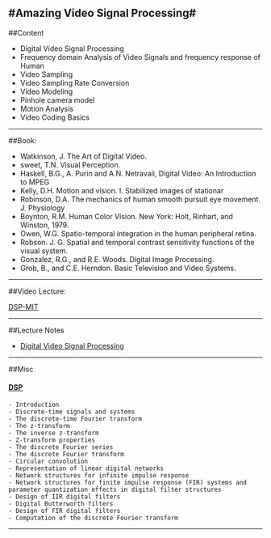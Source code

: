 #Amazing Video Signal Processing#
--------------------------------------------------------------------------------------------------------------------
##Content

  - Digital Video Signal Processing	
  - Frequency domain Analysis of Video Signals and frequency response of Human
  - Video Sampling
  - Video Sampling Rate Conversion	
  - Video Modeling
  - Pinhole camera model
  - Motion Analysis	
  - Video Coding Basics	

--------------------------------------------------------------------------------------------------------------------

##Book:

  - Watkinson, J. The Art of Digital Video. 
  - sweet, T.N. Visual Perception. 
  - Haskell,  B.G.,  A.  Purin  and  A.N.  Netravali,  Digital  Video:  An  Introduction  to  MPEG
  - Kelly,  D.H.  Motion  and  vision.  I.  Stabilized  images  of  stationar
  - Robinson,  D.A.  The mechanics  of  human  smooth  pursuit  eye  movement.  J.  Physiology  
  - Boynton, R.M. Human Color Vision. New York: Holt, Rinhart, and Winston, 1979.
  - Owen,  W.G.  Spatio-temporal  integration  in  the  human  peripheral  retina.
  - Robson. J. G. Spatial and temporal contrast sensitivity functions of the visual system. 
  - Gonzalez,  R.G.,  and  R.E.  Woods.  Digital Image  Processing.  
  - Grob,  B.,  and  C.E.  Herndon.  Basic  Television  and  Video  Systems. 


--------------------------------------------------------------------------------------------------------------------

##Video Lecture:

[DSP-MIT](https://ocw.mit.edu/resources/res-6-008-digital-signal-processing-spring-2011/video-lectures/lecture-1-introduction/)


--------------------------------------------------------------------------------------------------------------------
##Lecture Notes 

  - [Digital Video Signal Processing](http://nptel.ac.in/downloads/117104020/)

--------------------------------------------------------------------------------------------------------------------
##Misc

#### [DSP](https://ocw.mit.edu/resources/res-6-008-digital-signal-processing-spring-2011/study-materials/)

	- Introduction 
	- Discrete-time signals and systems
	- The discrete-time Fourier transform 	
	- The z-transform 
	- The inverse z-transform 
	- Z-transform properties 	
	- The discrete Fourier series 	
	- The discrete Fourier transform 
	- Circular convolution 
	- Representation of linear digital networks 
	- Network structures for infinite impulse response 
	- Network structures for finite impulse response (FIR) systems and parameter quantization effects in digital filter structures 
	- Design of IIR digital filters
	- Digital Butterworth filters 	
	- Design of FIR digital filters 
	- Computation of the discrete Fourier transform
  

--------------------------------------------------------------------------------------------------------------------













